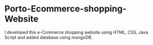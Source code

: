 # Porto-Ecommerce-shopping-Website
I developed this e-Commerce shopping website using HTML, CSS, Java Script and added database using mongoDB.
